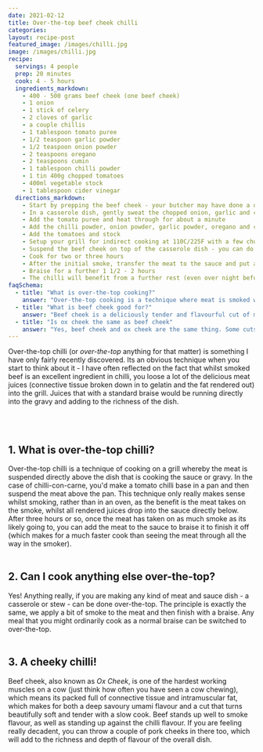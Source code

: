 ```yaml
---
date: 2021-02-12
title: Over-the-top beef cheek chilli
categories:
layout: recipe-post
featured_image: /images/chilli.jpg
image: /images/chilli.jpg
recipe:
  servings: 4 people
  prep: 20 minutes
  cook: 4 - 5 hours
  ingredients_markdown:
    - 400 - 500 grams beef cheek (one beef cheek)
    - 1 onion
    - 1 stick of celery
    - 2 cloves of garlic
    - a couple chillis
    - 1 tablespoon tomato puree
    - 1/2 teaspoon garlic powder
    - 1/2 teaspoon onion powder
    - 2 teaspoons oregano
    - 2 teaspoons cumin
    - 1 tablespoon chilli powder
    - 1 tin 400g chopped tomatoes
    - 400ml vegetable stock
    - 1 tablespoon cider vinegar
  directions_markdown:
    - Start by prepping the beef cheek - your butcher may have done a decent job, but you will need to remove the excess fat or silverskin membrane on the outside of the beef. Once done season generously with salt and pepper
    - In a casserole dish, gently sweat the chopped onion, garlic and celery until soft (you don't want it browning)
    - Add the tomato puree and heat through for about a minute
    - Add the chilli powder, onion powder, garlic powder, oregano and cumin and mix through
    - Add the tomatoes and stock
    - Setup your grill for indirect cooking at 110C/225F with a few chunks of wood. Beef cheek can stand up to a strong smoke so feel free to add a stronger wood like hickory
    - Suspend the beef cheek on top of the casserole dish - you can do this using a grill place on top, or a few skewers. Make sure that the meat is all directly above the dish
    - Cook for two or three hours
    - After the initial smoke, transfer the meat to the sauce and put a lid on it. At this point you can transfer inside to an oven (and if doing so you can up the temperature to 160-180C as the liquid will insulate the meat and cook it more efficiently). You can also chop the meat into smaller pieces at this point as this will speed up cooking time as well
    - Braise for a further 1 1/2 - 2 hours
    - The chilli will benefit from a further rest (even over night before being re-heated), but you can serve immediately with rice or tortillas
faqSchema:
  - title: "What is over-the-top cooking?"
    answer: "Over-the-top cooking is a technique where meat is smoked whilst sitting directly above a casserole dish of sauce, so the meat benefits from being smoked whilst no meat juice is lost as it drips into the pan slowly cooking the sauce/gravy below it"
  - title: "What is beef cheek good for?"
    answer: "Beef cheek is a deliciously tender and flavourful cut of meat if cooked properly. Beef cheeks are amazing slowly smoked, in a chilli or braised in red wine. Any dish that uses shin or short rib can be cooked using beef cheek"
  - title: "Is ox cheek the same as beef cheek"
    answer: "Yes, beef cheek and ox cheek are the same thing. Some cuts are traditionally referred to as Ox - such as cheek and tail."
---
```


Over-the-top chilli (or _over-the-top_ anything for that matter) is something I have only fairly recently discovered. Its an obvious technique when you start to think about it - I have often reflected on the fact that whilst smoked beef is an excellent ingredient in chilli, you loose a lot of the delicious meat juices (connective tissue broken down in to gelatin and the fat rendered out) into the grill. Juices that with a standard braise would be running directly into the gravy and adding to the richness of the dish.

<br>
<br>

## 1. What is over-the-top chilli?
Over-the-top chilli is a technique of cooking on a grill whereby the meat is suspended directly above the dish that is cooking the sauce or gravy. In the case of chilli-con-carne, you'd make a tomato chilli base in a pan and then suspend the meat above the pan. This technique only really makes sense whilst smoking, rather than in an oven, as the benefit is the meat takes on the smoke, whilst all rendered juices drop into the sauce directly below. After three hours or so, once the meat has taken on as much smoke as its likely going to, you can add the meat to the sauce to braise it to finish it off (which makes for a much faster cook than seeing the meat through all the way in the smoker).
<br>
<br>

## 2. Can I cook anything else over-the-top?
Yes! Anything really, if you are making any kind of meat and sauce dish - a casserole or stew - can be done over-the-top. The principle is exactly the same, we apply a bit of smoke to the meat and then finish with a braise. Any meal that you might ordinarily cook as a normal braise can be switched to over-the-top.
<br>
<br>

## 3. A cheeky chilli!
Beef cheek, also known as _Ox Cheek_,  is one of the hardest working muscles on a cow (just think how often you have seen a cow chewing), which means its packed full of connective tissue and intramuscular fat, which makes for both a deep savoury umami flavour and a cut that turns beautifully soft and tender with a slow cook. Beef stands up well to smoke flavour, as well as standing up against the chilli flavour. If you are feeling really decadent, you can throw a couple of pork cheeks in there too, which will add to the richness and depth of flavour of the overall dish.

<br>
<br>
